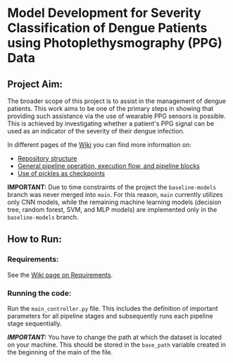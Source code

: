 # Model Development for Severity Classification of Dengue Patients using Photoplethysmography (PPG) Data

## Project Aim:
The broader scope of this project is to assist in the management of dengue patients. This work aims to be one of the primary steps in showing that providing such assistance via the use of wearable PPG sensors is possible. This is achieved by investigating whether a patient's PPG signal can be used as an indicator of the severity of their dengue infection.

In different pages of the [Wiki](https://github.com/vasilismanginas/dengue-severity-classification/wiki) you can find more information on:
* [Repository structure](https://github.com/vasilismanginas/dengue-severity-classification/wiki/Repository-structure)
* [General pipeline operation, execution flow, and pipeline blocks](https://github.com/vasilismanginas/dengue-severity-classification/wiki/General-execution-flow-and-pipeline-blocks)
* [Use of pickles as checkpoints](https://github.com/vasilismanginas/dengue-severity-classification/wiki/Use-of-pickles-as-checkpoints)


**IMPORTANT:** Due to time constraints of the project the ```baseline-models``` branch was never merged into ```main```. For this reason, ```main``` currently utilizes only CNN models, while the remaining machine learning models (decision tree, random forest, SVM, and MLP models) are implemented only in the ```baseline-models``` branch.

## How to Run:

### Requirements:
See the [Wiki page on Requirements](https://github.com/vasilismanginas/dengue-severity-classification/wiki/Requirements).

### Running the code:
Run the `main_controller.py` file. This includes the definition of important parameters for all pipeline stages and subsequently runs each pipeline stage sequentially.

***IMPORTANT:*** You have to change the path at which the dataset is located on your machine. This should be stored in the `base_path` variable created in the beginning of the main of the file.
